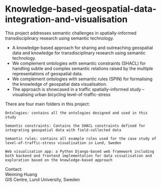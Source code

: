 # Knowledge-based-geospatial-data-integration-and-visualisation
This project addresses semantic challenges in spatially-informed transdisciplinary research using semantic technology. 

*	A knowledge-based approach for sharing and outreaching geospatial data and knowledge for transdisciplinary research using semantic technology.
*	We complement ontologies with semantic constraints (SHACL) for handling subtle and complex semantic relations raised by the multiple representations of geospatial data.
*	We complement ontologies with semantic rules (SPIN) for formalising the knowledge of geospatial data visualisation.
*	The approach is showcased in a traffic spatially-informed study –  visualising urban bicycling level-of-traffic-stress

There are four main folders in this project:

	Ontologies: contains all the ontologies designed and used in this study
	
	Semantic constraints: Contains the SHACL constraints defined for integrating geospatial data with field-collected data
	
	Semantic rules: contains all example rules used for the case study of level-of-traffic-stress visualisation in Lund, Sweden
	
	Web visualisation app: a Python Django-based web framework including both backend and frontend implementation for data visualisation and exploration based on the knowledge-based approach
	
Contact:<br />
	Weiming Huang<br />
	GIS Centre, Lund University, Sweden

